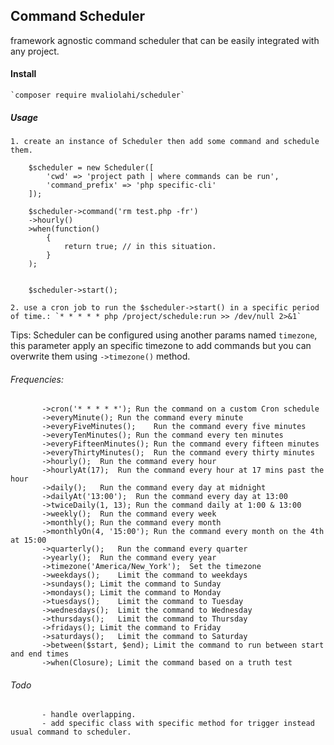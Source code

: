 ## Command Scheduler

framework agnostic command scheduler that can be easily integrated with any project. 

#### Install

    `composer require mvaliolahi/scheduler`
    
##### Usage

    1. create an instance of Scheduler then add some command and schedule them.
    
        $scheduler = new Scheduler([
            'cwd' => 'project path | where commands can be run',
            'command_prefix' => 'php specific-cli'
        ]);
        
        $scheduler->command('rm test.php -fr')
        ->hourly()
        >when(function()
            {
                return true; // in this situation.
            }
        );
        
        
        $scheduler->start();
        
    2. use a cron job to run the $scheduler->start() in a specific period of time.: `* * * * * php /project/schedule:run >> /dev/null 2>&1`
    
Tips: Scheduler can be configured using another params named `timezone`, this parameter apply an specific timezone to add commands but you can overwrite them using `->timezone()` method.   

###### Frequencies: 
           ->cron('* * * * *');	Run the command on a custom Cron schedule
           ->everyMinute();	Run the command every minute
           ->everyFiveMinutes();	Run the command every five minutes
           ->everyTenMinutes();	Run the command every ten minutes
           ->everyFifteenMinutes();	Run the command every fifteen minutes
           ->everyThirtyMinutes();	Run the command every thirty minutes
           ->hourly();	Run the command every hour
           ->hourlyAt(17);	Run the command every hour at 17 mins past the hour
           ->daily();	Run the command every day at midnight
           ->dailyAt('13:00');	Run the command every day at 13:00
           ->twiceDaily(1, 13);	Run the command daily at 1:00 & 13:00
           ->weekly();	Run the command every week
           ->monthly();	Run the command every month
           ->monthlyOn(4, '15:00');	Run the command every month on the 4th at 15:00
           ->quarterly();	Run the command every quarter
           ->yearly();	Run the command every year
           ->timezone('America/New_York');	Set the timezone
           ->weekdays();	Limit the command to weekdays
           ->sundays();	Limit the command to Sunday
           ->mondays();	Limit the command to Monday
           ->tuesdays();	Limit the command to Tuesday
           ->wednesdays();	Limit the command to Wednesday
           ->thursdays();	Limit the command to Thursday
           ->fridays();	Limit the command to Friday
           ->saturdays();	Limit the command to Saturday
           ->between($start, $end);	Limit the command to run between start and end times
           ->when(Closure);	Limit the command based on a truth test
                   
###### Todo
           
           - handle overlapping.
           - add specific class with specific method for trigger instead usual command to scheduler.